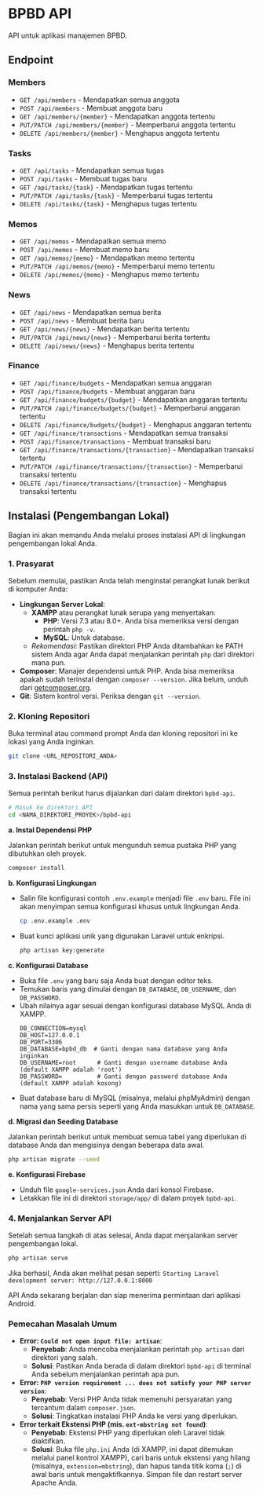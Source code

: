 # BPBD API

API untuk aplikasi manajemen BPBD.

## Endpoint

### Members

*   `GET /api/members` - Mendapatkan semua anggota
*   `POST /api/members` - Membuat anggota baru
*   `GET /api/members/{member}` - Mendapatkan anggota tertentu
*   `PUT/PATCH /api/members/{member}` - Memperbarui anggota tertentu
*   `DELETE /api/members/{member}` - Menghapus anggota tertentu

### Tasks

*   `GET /api/tasks` - Mendapatkan semua tugas
*   `POST /api/tasks` - Membuat tugas baru
*   `GET /api/tasks/{task}` - Mendapatkan tugas tertentu
*   `PUT/PATCH /api/tasks/{task}` - Memperbarui tugas tertentu
*   `DELETE /api/tasks/{task}` - Menghapus tugas tertentu

### Memos

*   `GET /api/memos` - Mendapatkan semua memo
*   `POST /api/memos` - Membuat memo baru
*   `GET /api/memos/{memo}` - Mendapatkan memo tertentu
*   `PUT/PATCH /api/memos/{memo}` - Memperbarui memo tertentu
*   `DELETE /api/memos/{memo}` - Menghapus memo tertentu

### News

*   `GET /api/news` - Mendapatkan semua berita
*   `POST /api/news` - Membuat berita baru
*   `GET /api/news/{news}` - Mendapatkan berita tertentu
*   `PUT/PATCH /api/news/{news}` - Memperbarui berita tertentu
*   `DELETE /api/news/{news}` - Menghapus berita tertentu

### Finance

*   `GET /api/finance/budgets` - Mendapatkan semua anggaran
*   `POST /api/finance/budgets` - Membuat anggaran baru
*   `GET /api/finance/budgets/{budget}` - Mendapatkan anggaran tertentu
*   `PUT/PATCH /api/finance/budgets/{budget}` - Memperbarui anggaran tertentu
*   `DELETE /api/finance/budgets/{budget}` - Menghapus anggaran tertentu
*   `GET /api/finance/transactions` - Mendapatkan semua transaksi
*   `POST /api/finance/transactions` - Membuat transaksi baru
*   `GET /api/finance/transactions/{transaction}` - Mendapatkan transaksi tertentu
*   `PUT/PATCH /api/finance/transactions/{transaction}` - Memperbarui transaksi tertentu
*   `DELETE /api/finance/transactions/{transaction}` - Menghapus transaksi tertentu

## Instalasi (Pengembangan Lokal)

Bagian ini akan memandu Anda melalui proses instalasi API di lingkungan pengembangan lokal Anda.

### 1. Prasyarat

Sebelum memulai, pastikan Anda telah menginstal perangkat lunak berikut di komputer Anda:

*   **Lingkungan Server Lokal**:
    *   **XAMPP** atau perangkat lunak serupa yang menyertakan:
        *   **PHP**: Versi 7.3 atau 8.0+. Anda bisa memeriksa versi dengan perintah `php -v`.
        *   **MySQL**: Untuk database.
    *   *Rekomendasi*: Pastikan direktori PHP Anda ditambahkan ke PATH sistem Anda agar Anda dapat menjalankan perintah `php` dari direktori mana pun.
*   **Composer**: Manajer dependensi untuk PHP. Anda bisa memeriksa apakah sudah terinstal dengan `composer --version`. Jika belum, unduh dari [getcomposer.org](https://getcomposer.org/).
*   **Git**: Sistem kontrol versi. Periksa dengan `git --version`.

### 2. Kloning Repositori

Buka terminal atau command prompt Anda dan kloning repositori ini ke lokasi yang Anda inginkan.

```bash
git clone <URL_REPOSITORI_ANDA>
```

### 3. Instalasi Backend (API)

Semua perintah berikut harus dijalankan dari dalam direktori `bpbd-api`.

```bash
# Masuk ke direktori API
cd <NAMA_DIREKTORI_PROYEK>/bpbd-api
```

**a. Instal Dependensi PHP**

Jalankan perintah berikut untuk mengunduh semua pustaka PHP yang dibutuhkan oleh proyek.

```bash
composer install
```

**b. Konfigurasi Lingkungan**

*   Salin file konfigurasi contoh `.env.example` menjadi file `.env` baru. File ini akan menyimpan semua konfigurasi khusus untuk lingkungan Anda.
    ```bash
    cp .env.example .env
    ```
*   Buat kunci aplikasi unik yang digunakan Laravel untuk enkripsi.
    ```bash
    php artisan key:generate
    ```

**c. Konfigurasi Database**

*   Buka file `.env` yang baru saja Anda buat dengan editor teks.
*   Temukan baris yang dimulai dengan `DB_DATABASE`, `DB_USERNAME`, dan `DB_PASSWORD`.
*   Ubah nilainya agar sesuai dengan konfigurasi database MySQL Anda di XAMPP.
    ```
    DB_CONNECTION=mysql
    DB_HOST=127.0.0.1
    DB_PORT=3306
    DB_DATABASE=bpbd_db  # Ganti dengan nama database yang Anda inginkan
    DB_USERNAME=root      # Ganti dengan username database Anda (default XAMPP adalah 'root')
    DB_PASSWORD=          # Ganti dengan password database Anda (default XAMPP adalah kosong)
    ```
*   Buat database baru di MySQL (misalnya, melalui phpMyAdmin) dengan nama yang sama persis seperti yang Anda masukkan untuk `DB_DATABASE`.

**d. Migrasi dan Seeding Database**

Jalankan perintah berikut untuk membuat semua tabel yang diperlukan di database Anda dan mengisinya dengan beberapa data awal.

```bash
php artisan migrate --seed
```

**e. Konfigurasi Firebase**

*   Unduh file `google-services.json` Anda dari konsol Firebase.
*   Letakkan file ini di direktori `storage/app/` di dalam proyek `bpbd-api`.

### 4. Menjalankan Server API

Setelah semua langkah di atas selesai, Anda dapat menjalankan server pengembangan lokal.

```bash
php artisan serve
```

Jika berhasil, Anda akan melihat pesan seperti:
`Starting Laravel development server: http://127.0.0.1:8000`

API Anda sekarang berjalan dan siap menerima permintaan dari aplikasi Android.

### Pemecahan Masalah Umum

*   **Error: `Could not open input file: artisan`**:
    *   **Penyebab**: Anda mencoba menjalankan perintah `php artisan` dari direktori yang salah.
    *   **Solusi**: Pastikan Anda berada di dalam direktori `bpbd-api` di terminal Anda sebelum menjalankan perintah apa pun.
*   **Error: `PHP version requirement ... does not satisfy your PHP server version`**:
    *   **Penyebab**: Versi PHP Anda tidak memenuhi persyaratan yang tercantum dalam `composer.json`.
    *   **Solusi**: Tingkatkan instalasi PHP Anda ke versi yang diperlukan.
*   **Error terkait Ekstensi PHP (mis. `ext-mbstring not found`)**:
    *   **Penyebab**: Ekstensi PHP yang diperlukan oleh Laravel tidak diaktifkan.
    *   **Solusi**: Buka file `php.ini` Anda (di XAMPP, ini dapat ditemukan melalui panel kontrol XAMPP), cari baris untuk ekstensi yang hilang (misalnya, `extension=mbstring`), dan hapus tanda titik koma (`;`) di awal baris untuk mengaktifkannya. Simpan file dan restart server Apache Anda.
